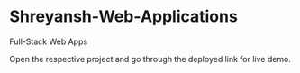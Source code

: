 # Shreyansh-Web-Applications
Full-Stack Web Apps

Open the respective project and go through the deployed link for live demo.
